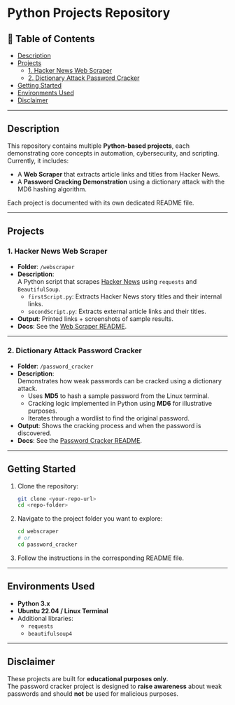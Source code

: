 # **Python Projects Repository**

## 📑 Table of Contents
- [Description](#description)
- [Projects](#projects)
  - [1. Hacker News Web Scraper](#1-hacker-news-web-scraper)
  - [2. Dictionary Attack Password Cracker](#2-dictionary-attack-password-cracker)
- [Getting Started](#getting-started)
- [Environments Used](#environments-used)
- [Disclaimer](#disclaimer)

---

## **Description**
This repository contains multiple **Python-based projects**, each demonstrating core concepts in automation, cybersecurity, and scripting.  
Currently, it includes:
- A **Web Scraper** that extracts article links and titles from Hacker News.  
- A **Password Cracking Demonstration** using a dictionary attack with the MD6 hashing algorithm.  

Each project is documented with its own dedicated README file.

---

## **Projects**

### 1. Hacker News Web Scraper
- **Folder**: `/webscraper`  
- **Description**:  
  A Python script that scrapes [Hacker News](https://news.ycombinator.com/) using `requests` and `BeautifulSoup`.  
  - `firstScript.py`: Extracts Hacker News story titles and their internal links.  
  - `secondScript.py`: Extracts external article links and their titles.  
- **Output**: Printed links + screenshots of sample results.  
- **Docs**: See the [Web Scraper README](webscraper/README.md).  

---

### 2. Dictionary Attack Password Cracker
- **Folder**: `/password_cracker`  
- **Description**:  
  Demonstrates how weak passwords can be cracked using a dictionary attack.  
  - Uses **MD5** to hash a sample password from the Linux terminal.  
  - Cracking logic implemented in Python using **MD6** for illustrative purposes.  
  - Iterates through a wordlist to find the original password.  
- **Output**: Shows the cracking process and when the password is discovered.  
- **Docs**: See the [Password Cracker README](password_cracker/README.md).  

---

## **Getting Started**
1. Clone the repository:
   ```bash
   git clone <your-repo-url>
   cd <repo-folder>
   ```
2. Navigate to the project folder you want to explore:
   ```bash
   cd webscraper
   # or
   cd password_cracker
   ```
3. Follow the instructions in the corresponding README file.  

---

## **Environments Used**
- **Python 3.x**
- **Ubuntu 22.04 / Linux Terminal**
- Additional libraries:  
  - `requests`  
  - `beautifulsoup4`  

---

## **Disclaimer**
These projects are built for **educational purposes only**.  
The password cracker project is designed to **raise awareness** about weak passwords and should **not** be used for malicious purposes.
